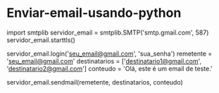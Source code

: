 # Enviar-email-usando-python

import smtplib
servidor_email = smtplib.SMTP('smtp.gmail.com', 587)
servidor_email.starttls()

servidor_email.login('seu_email@gmail.com', 'sua_senha')
remetente = 'seu_email@gmail.com'
destinatarios = ['destinatario1@gmail.com', 'destinatario2@gmail.com']
conteudo = 'Olá, este é um email de teste.'

servidor_email.sendmail(remetente, destinatarios, conteudo)
